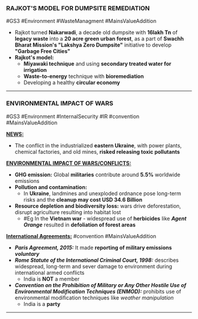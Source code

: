 ### **RAJKOT'S MODEL FOR DUMPSITE REMEDIATION**
#GS3 #Environment #WasteManagment #MainsValueAddition  
- Rajkot turned **Nakarwadi**, a decade old dumpsite with **16lakh Tn** of **legacy waste** into a **20 acre green urban forest**, as a part of **Swachh Bharat Mission's "Lakshya Zero Dumpsite"** initiative to develop **"Garbage Free Cities"**  
- **Rajkot's model:**  
	- **Miyawaki technique** and using **secondary treated water for irrigation**  
	- **Waste-to-energy** technique with **bioremediation**  
	- Developing a healthy **circular economy**  

---
### **ENVIRONMENTAL IMPACT OF WARS**
#GS3 #Environment #InternalSecurity #IR #convention #MainsValueAddition 

<b><u>NEWS:</u></b>
- The conflict in the industrialized **eastern Ukraine**, with power plants, chemical factories, and old mines, **risked releasing toxic pollutants** 

<b><u>ENVIRONMENTAL IMPACT OF WARS/CONFLICTS:</u></b>
- **GHG emission:** Global **militaries** contribute around **5.5%** worldwide emissions
- **Pollution and contamination:**
	- In **Ukraine**, landmines and unexploded ordnance pose long-term risks and the **cleanup may cost USD 34.6 Billion**
- **Resource depletion and biodiversity loss:** wars drive deforestation, disrupt agriculture resulting into habitat lost
	- #Eg In the **Vietnam war** - widespread use of **herbicides** like ***Agent Orange*** resulted in **defoliation of forest areas**

<b><u>International Agreements:</u></b> #convention #MainsValueAddition 
- ***Paris Agreement, 2015:*** It made **reporting of military emissions** ***voluntary***
- ***Rome Statute of the International Criminal Court, 1998:*** describes widespread, long-term and sever damage to environment during international armed conflicts
	- India is **NOT** a member
- ***Convention on the Prohibition of Military or Any Other Hostile Use of Environmental Modification Techniques (ENMOD):*** prohibits use of environmental modification techniques like *weather manipulation*
	- India is a **party**

---